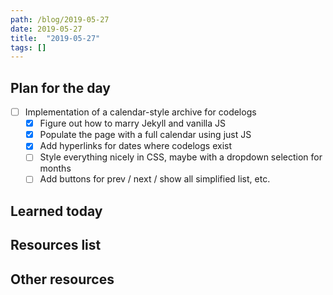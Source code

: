 ```yaml
---
path: /blog/2019-05-27
date: 2019-05-27
title:  "2019-05-27"
tags: []
---
```


## Plan for the day

- [ ] Implementation of a calendar-style archive for codelogs
  - [x] Figure out how to marry Jekyll and vanilla JS
  - [x] Populate the page with a full calendar using just JS
  - [x] Add hyperlinks for dates where codelogs exist
  - [ ] Style everything nicely in CSS, maybe with a dropdown selection for months
  - [ ] Add buttons for prev / next / show all simplified list, etc.

## Learned today

## Resources list

## Other resources